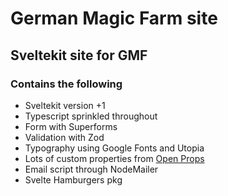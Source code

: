 # German Magic Farm site

## Sveltekit site for GMF

### Contains the following

- Sveltekit version +1
- Typescript sprinkled throughout
- Form with Superforms
- Validation with Zod
- Typography using Google Fonts and Utopia	
- Lots of custom properties from [Open Props](https://github.com/argyleink/open-props/blob/main/src/props.colors.css)
- Email script through NodeMailer
- Svelte Hamburgers pkg
